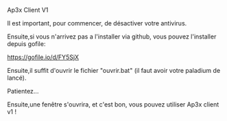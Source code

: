 Ap3x Client V1

Il est important, pour commencer, de désactiver votre antivirus.

Ensuite,si vous n'arrivez pas a l'installer via github, vous pouvez l'installer depuis gofile:

https://gofile.io/d/FY5SjX

Ensuite,il suffit d'ouvrir le fichier "ouvrir.bat" (il faut avoir votre paladium de lancé).

Patientez...

Ensuite,une fenêtre s'ouvrira, et c'est bon, vous pouvez utiliser Ap3x client v1 !



